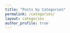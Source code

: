 ```yaml
---
title: "Posts by Categories"
permalink: /categories/
layout: categories
author_profile: true
---
```

